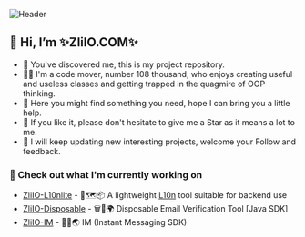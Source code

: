 ![Header](https://cdn.jsdelivr.net/gh/zliio/zliio-hamsters@main/image/zliio_readme_header.png)

## 👋 Hi, I’m ✨ZliIO.COM✨ 

- 👀 You've discovered me, this is my project repository. 
- 👨‍💻 I'm a code mover, number 108 thousand, who enjoys creating useful and useless classes and getting trapped in the quagmire of OOP thinking.
- 💖 Here you might find something you need, hope I can bring you a little help.
- 🌟 If you like it, please don't hesitate to give me a Star as it means a lot to me.
- 💪 I will keep updating new interesting projects, welcome your Follow and feedback.



### 👷 Check out what I'm currently working on

- [ZliIO-L10nlite](https://github.com/ZliIO/zliio-l10nlite) - 🔗🗺📦  A lightweight [L10n](https://en.wikipedia.org/wiki/Language_localisation) tool suitable for backend use
- [ZliIO-Disposable](https://github.com/ZliIO/zliio-disposable) - 🗑📮🌍 Disposable Email Verification Tool [Java SDK]
- [ZliIO-IM](https://github.com/ZliIO/zliio-im) - 🔗💬🌏 IM (Instant Messaging SDK)
